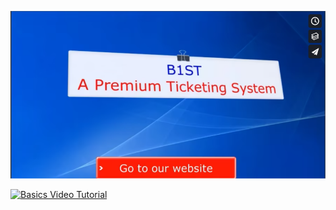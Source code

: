 [![Basics Video Tutorial](img/basics.png)](https://vimeo.com/656342336 "Basics Tutorial")

[![Basics Video Tutorial](https://github.com/egy1st/b1st/blob/main/img/basics.png)](https://vimeo.com/656342336 "Basics Video Tutorial")
